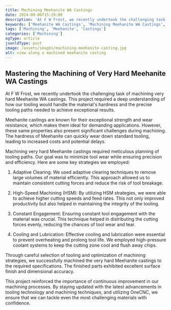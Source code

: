 ```yaml
---
title: Machining Meehanite WA Castings
date: 2024-09-06T15:29:00
description: 'At F W Frost, we recently undertook the challenging task of machining very hard Meehanite WA castings.'
keywords: ['Meehanite WA Castings', 'Machining Meehanite WA Castings', 'challenges of Machining Meehanite']
tags: ['Machining', 'Meehanite', 'Castings']
categories: ['Machining']
ogType: article
jsonldType: post
image: /assets/images/machining-meehanite-casting.jpg
alt: view along a machined meehanite casting
---
```


## Mastering the Machining of Very Hard Meehanite WA Castings

At F W Frost, we recently undertook the challenging task of machining very hard Meehanite WA castings. This project required a deep understanding of how our tooling would handle the material's hardness and the precise tooling paths needed to achieve exceptional results.

Meehanite castings are known for their exceptional strength and wear resistance, which makes them ideal for demanding applications. However, these same properties also present significant challenges during machining. The hardness of Meehanite can quickly wear down standard tooling, leading to increased costs and potential delays.

Machining very hard Meehanite castings required meticulous planning of tooling paths. Our goal was to minimize tool wear while ensuring precision and efficiency. Here are some key strategies we employed:

1. Adaptive Clearing: We used adaptive clearing techniques to remove large volumes of material efficiently. This approach allowed us to maintain consistent cutting forces and reduce the risk of tool breakage.

2. High-Speed Machining (HSM): By utilizing HSM strategies, we were able to achieve higher cutting speeds and feed rates. This not only improved productivity but also helped in maintaining the integrity of the tooling.

3. Constant Engagement: Ensuring constant tool engagement with the material was crucial. This technique helped in distributing the cutting forces evenly, reducing the chances of tool wear and tear.

4. Cooling and Lubrication: Effective cooling and lubrication were essential to prevent overheating and prolong tool life. We employed high-pressure coolant systems to keep the cutting zone cool and flush away chips.

Through careful selection of tooling and optimization of machining strategies, we successfully machined the very hard Meehanite castings to the required specifications. The finished parts exhibited excellent surface finish and dimensional accuracy.

This project reinforced the importance of continuous improvement in our machining processes. By staying updated with the latest advancements in tooling technology and machining techniques, and utilizing OneCNC, we ensure that we can tackle even the most challenging materials with confidence.
